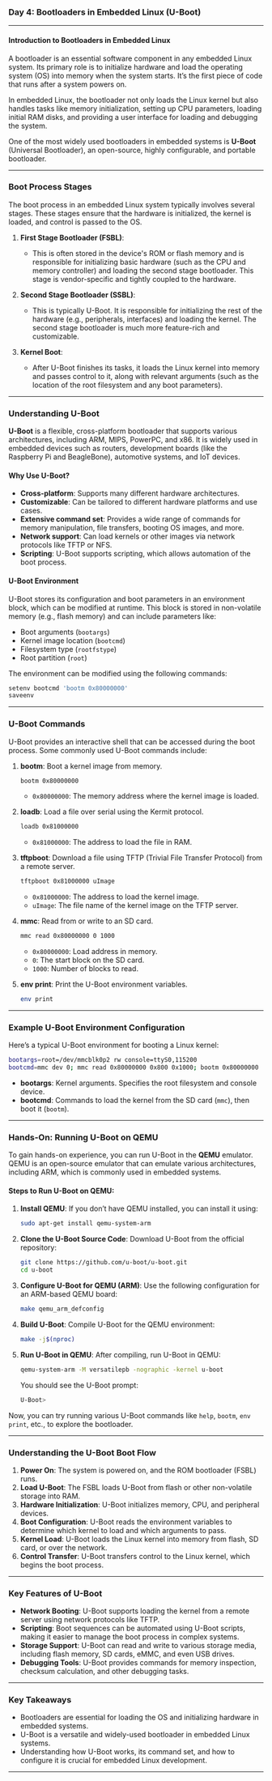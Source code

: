 ### **Day 4: Bootloaders in Embedded Linux (U-Boot)**

---

#### **Introduction to Bootloaders in Embedded Linux**

A bootloader is an essential software component in any embedded Linux system. Its primary role is to initialize hardware and load the operating system (OS) into memory when the system starts. It’s the first piece of code that runs after a system powers on.

In embedded Linux, the bootloader not only loads the Linux kernel but also handles tasks like memory initialization, setting up CPU parameters, loading initial RAM disks, and providing a user interface for loading and debugging the system.

One of the most widely used bootloaders in embedded systems is **U-Boot** (Universal Bootloader), an open-source, highly configurable, and portable bootloader.

---

### **Boot Process Stages**

The boot process in an embedded Linux system typically involves several stages. These stages ensure that the hardware is initialized, the kernel is loaded, and control is passed to the OS.

1. **First Stage Bootloader (FSBL)**:
   - This is often stored in the device's ROM or flash memory and is responsible for initializing basic hardware (such as the CPU and memory controller) and loading the second stage bootloader. This stage is vendor-specific and tightly coupled to the hardware.

2. **Second Stage Bootloader (SSBL)**:
   - This is typically U-Boot. It is responsible for initializing the rest of the hardware (e.g., peripherals, interfaces) and loading the kernel. The second stage bootloader is much more feature-rich and customizable.
   
3. **Kernel Boot**:
   - After U-Boot finishes its tasks, it loads the Linux kernel into memory and passes control to it, along with relevant arguments (such as the location of the root filesystem and any boot parameters).

---

### **Understanding U-Boot**

**U-Boot** is a flexible, cross-platform bootloader that supports various architectures, including ARM, MIPS, PowerPC, and x86. It is widely used in embedded devices such as routers, development boards (like the Raspberry Pi and BeagleBone), automotive systems, and IoT devices.

#### **Why Use U-Boot?**
- **Cross-platform**: Supports many different hardware architectures.
- **Customizable**: Can be tailored to different hardware platforms and use cases.
- **Extensive command set**: Provides a wide range of commands for memory manipulation, file transfers, booting OS images, and more.
- **Network support**: Can load kernels or other images via network protocols like TFTP or NFS.
- **Scripting**: U-Boot supports scripting, which allows automation of the boot process.

#### **U-Boot Environment**

U-Boot stores its configuration and boot parameters in an environment block, which can be modified at runtime. This block is stored in non-volatile memory (e.g., flash memory) and can include parameters like:

- Boot arguments (`bootargs`)
- Kernel image location (`bootcmd`)
- Filesystem type (`rootfstype`)
- Root partition (`root`)

The environment can be modified using the following commands:
```bash
setenv bootcmd 'bootm 0x80000000'
saveenv
```

---

### **U-Boot Commands**

U-Boot provides an interactive shell that can be accessed during the boot process. Some commonly used U-Boot commands include:

1. **bootm**: Boot a kernel image from memory.
   ```bash
   bootm 0x80000000
   ```
   - `0x80000000`: The memory address where the kernel image is loaded.

2. **loadb**: Load a file over serial using the Kermit protocol.
   ```bash
   loadb 0x81000000
   ```
   - `0x81000000`: The address to load the file in RAM.

3. **tftpboot**: Download a file using TFTP (Trivial File Transfer Protocol) from a remote server.
   ```bash
   tftpboot 0x81000000 uImage
   ```
   - `0x81000000`: The address to load the kernel image.
   - `uImage`: The file name of the kernel image on the TFTP server.

4. **mmc**: Read from or write to an SD card.
   ```bash
   mmc read 0x80000000 0 1000
   ```
   - `0x80000000`: Load address in memory.
   - `0`: The start block on the SD card.
   - `1000`: Number of blocks to read.

5. **env print**: Print the U-Boot environment variables.
   ```bash
   env print
   ```

---

### **Example U-Boot Environment Configuration**

Here’s a typical U-Boot environment for booting a Linux kernel:

```bash
bootargs=root=/dev/mmcblk0p2 rw console=ttyS0,115200
bootcmd=mmc dev 0; mmc read 0x80000000 0x800 0x1000; bootm 0x80000000
```

- **bootargs**: Kernel arguments. Specifies the root filesystem and console device.
- **bootcmd**: Commands to load the kernel from the SD card (`mmc`), then boot it (`bootm`).

---

### **Hands-On: Running U-Boot on QEMU**

To gain hands-on experience, you can run U-Boot in the **QEMU** emulator. QEMU is an open-source emulator that can emulate various architectures, including ARM, which is commonly used in embedded systems.

#### **Steps to Run U-Boot on QEMU**:

1. **Install QEMU**:
   If you don’t have QEMU installed, you can install it using:
   ```bash
   sudo apt-get install qemu-system-arm
   ```

2. **Clone the U-Boot Source Code**:
   Download U-Boot from the official repository:
   ```bash
   git clone https://github.com/u-boot/u-boot.git
   cd u-boot
   ```

3. **Configure U-Boot for QEMU (ARM)**:
   Use the following configuration for an ARM-based QEMU board:
   ```bash
   make qemu_arm_defconfig
   ```

4. **Build U-Boot**:
   Compile U-Boot for the QEMU environment:
   ```bash
   make -j$(nproc)
   ```

5. **Run U-Boot in QEMU**:
   After compiling, run U-Boot in QEMU:
   ```bash
   qemu-system-arm -M versatilepb -nographic -kernel u-boot
   ```

   You should see the U-Boot prompt:
   ```bash
   U-Boot>
   ```

Now, you can try running various U-Boot commands like `help`, `bootm`, `env print`, etc., to explore the bootloader.

---

### **Understanding the U-Boot Boot Flow**

1. **Power On**: The system is powered on, and the ROM bootloader (FSBL) runs.
2. **Load U-Boot**: The FSBL loads U-Boot from flash or other non-volatile storage into RAM.
3. **Hardware Initialization**: U-Boot initializes memory, CPU, and peripheral devices.
4. **Boot Configuration**: U-Boot reads the environment variables to determine which kernel to load and which arguments to pass.
5. **Kernel Load**: U-Boot loads the Linux kernel into memory from flash, SD card, or over the network.
6. **Control Transfer**: U-Boot transfers control to the Linux kernel, which begins the boot process.

---

### **Key Features of U-Boot**

- **Network Booting**: U-Boot supports loading the kernel from a remote server using network protocols like TFTP.
- **Scripting**: Boot sequences can be automated using U-Boot scripts, making it easier to manage the boot process in complex systems.
- **Storage Support**: U-Boot can read and write to various storage media, including flash memory, SD cards, eMMC, and even USB drives.
- **Debugging Tools**: U-Boot provides commands for memory inspection, checksum calculation, and other debugging tasks.

---

### **Key Takeaways**

- Bootloaders are essential for loading the OS and initializing hardware in embedded systems.
- U-Boot is a versatile and widely-used bootloader in embedded Linux systems.
- Understanding how U-Boot works, its command set, and how to configure it is crucial for embedded Linux development.

---
